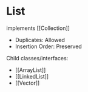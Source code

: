 # List

implements [[Collection]]

- Duplicates: Allowed
- Insertion Order: Preserved

Child classes/interfaces:

- [[ArrayList]]
- [[LinkedList]]
- [[Vector]]
